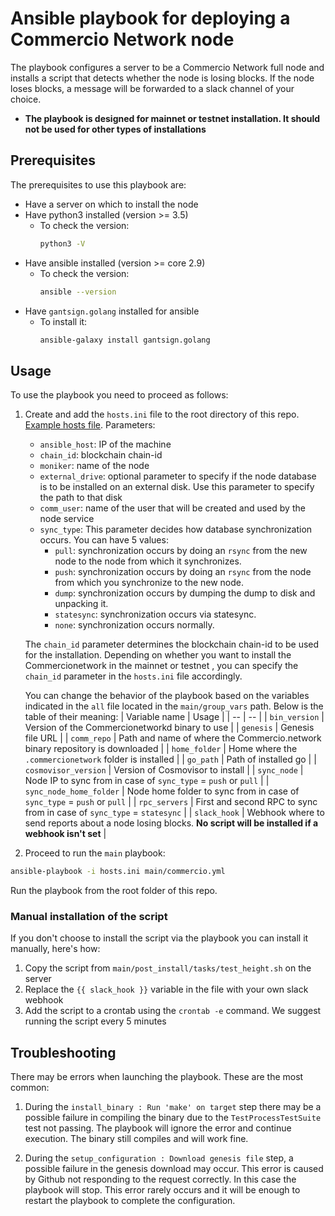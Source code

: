 # Ansible playbook for deploying a Commercio Network node
The playbook configures a server to be a Commercio Network full node and installs a script that detects whether the node is losing blocks.
If the node loses blocks, a message will be forwarded to a slack channel of your choice.

 * **The playbook is designed for mainnet or testnet installation. It should not be used for other types of installations**

## Prerequisites
The prerequisites to use this playbook are:
* Have a server on which to install the node
* Have python3 installed (version >= 3.5)
     * To check the version:
         ```bash
         python3 -V
         ```
* Have ansible installed (version >= core 2.9)
     * To check the version:
         ```bash
         ansible --version
         ```
* Have `gantsign.golang` installed for ansible
     * To install it:
         ```bash
         ansible-galaxy install gantsign.golang
         ```

## Usage
To use the playbook you need to proceed as follows:

1. Create and add the `hosts.ini` file to the root directory of this repo. [Example hosts file](.hosts.ini). Parameters:
     * `ansible_host`: IP of the machine
     * `chain_id`: blockchain chain-id
     * `moniker`: name of the node
     * `external_drive`: optional parameter to specify if the node database is to be installed on an external disk. Use this parameter to specify the path to that disk
     * `comm_user`: name of the user that will be created and used by the node service
     * `sync_type`: This parameter decides how database synchronization occurs.
     You can have 5 values:
         * `pull`: synchronization occurs by doing an `rsync` from the new node to the node from which it synchronizes.
         * `push`: synchronization occurs by doing an `rsync` from the node from which you synchronize to the new node.
         * `dump`: synchronization occurs by dumping the dump to disk and unpacking it.
         * `statesync`: synchronization occurs via statesync.
         * `none`: synchronization occurs normally.
    
    The `chain_id` parameter determines the blockchain chain-id to be used for the installation. Depending on whether you want to install the Commercionetwork in the mainnet or testnet , you can specify the `chain_id` parameter in the `hosts.ini` file accordingly.

     You can change the behavior of the playbook based on the variables indicated in the `all` file located in the `main/group_vars` path. Below is the table of their meaning:
     | Variable name | Usage |
     | -- | -- |
     | `bin_version` | Version of the Commercionetworkd binary to use |
     | `genesis` | Genesis file URL |
     | `comm_repo` | Path and name of where the Commercio.network binary repository is downloaded |
     | `home_folder` | Home where the `.commercionetwork` folder is installed |
     | `go_path` | Path of installed go |
     | `cosmovisor_version` | Version of Cosmovisor to install |
     | `sync_node` | Node IP to sync from in case of `sync_type` = `push` or `pull` |
     | `sync_node_home_folder` | Node home folder to sync from in case of `sync_type` = `push` or `pull` |
     | `rpc_servers` | First and second RPC to sync from in case of `sync_type` = `statesync` |
     | `slack_hook` | Webhook where to send reports about a node losing blocks. **No script will be installed if a webhook isn't set** |
    
2. Proceed to run the `main` playbook:
```bash
ansible-playbook -i hosts.ini main/commercio.yml
```

Run the playbook from the root folder of this repo.

### Manual installation of the script
If you don't choose to install the script via the playbook you can install it manually, here's how:
1. Copy the script from `main/post_install/tasks/test_height.sh` on the server
2. Replace the `{{ slack_hook }}` variable in the file with your own slack webhook
3. Add the script to a crontab using the `crontab -e` command. We suggest running the script every 5 minutes

## Troubleshooting
There may be errors when launching the playbook. These are the most common:

1. During the `install_binary : Run 'make' on target` step there may be a possible failure in compiling the binary due to the `TestProcessTestSuite` test not passing.
The playbook will ignore the error and continue execution. The binary still compiles and will work fine.

2. During the `setup_configuration : Download genesis file` step, a possible failure in the genesis download may occur. This error is caused by Github not responding to the request correctly. In this case the playbook will stop. This error rarely occurs and it will be enough to restart the playbook to complete the configuration.
